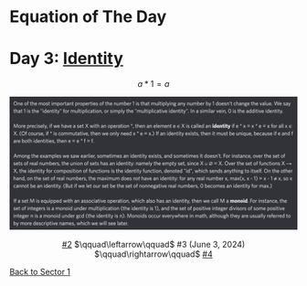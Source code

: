 # Equation of The Day

# Day 3: [Identity](https://en.wikipedia.org/wiki/Identity_element)

$$a*1=a$$

<picture><img alt="Day 3" src="0003.png"></picture>

<center><a href="0002.html">#2</a> $\qquad\leftarrow\qquad$ #3 (June 3, 2024) $\qquad\rightarrow\qquad$ <a href="0004.html">#4</a></center>

[Back to Sector 1](../0-63.md)

<script src="https://utteranc.es/client.js" repo="12AbBa/eotd" issue-term="pathname" theme="github-light" crossorigin="anonymous" async> </script>